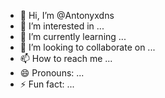 - 👋 Hi, I’m @Antonyxdns
- 👀 I’m interested in ...
- 🌱 I’m currently learning ...
- 💞️ I’m looking to collaborate on ...
- 📫 How to reach me ...
- 😄 Pronouns: ...
- ⚡ Fun fact: ...

<!---
Antonyxdns/Antonyxdns is a ✨ special ✨ repository because its `README.md` (this file) appears on your GitHub profile.
You can click the Preview link to take a look at your changes.
--->
